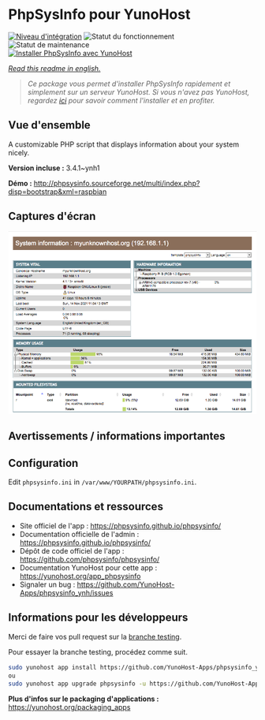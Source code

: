 <!--
N.B.: This README was automatically generated by https://github.com/YunoHost/apps/tree/master/tools/README-generator
It shall NOT be edited by hand.
-->

# PhpSysInfo pour YunoHost

[![Niveau d'intégration](https://dash.yunohost.org/integration/phpsysinfo.svg)](https://dash.yunohost.org/appci/app/phpsysinfo) ![Statut du fonctionnement](https://ci-apps.yunohost.org/ci/badges/phpsysinfo.status.svg) ![Statut de maintenance](https://ci-apps.yunohost.org/ci/badges/phpsysinfo.maintain.svg)  
[![Installer PhpSysInfo avec YunoHost](https://install-app.yunohost.org/install-with-yunohost.svg)](https://install-app.yunohost.org/?app=phpsysinfo)

*[Read this readme in english.](./README.md)*

> *Ce package vous permet d'installer PhpSysInfo rapidement et simplement sur un serveur YunoHost.
Si vous n'avez pas YunoHost, regardez [ici](https://yunohost.org/#/install) pour savoir comment l'installer et en profiter.*

## Vue d'ensemble

A customizable PHP script that displays information about your system nicely.


**Version incluse :** 3.4.1~ynh1


**Démo :** http://phpsysinfo.sourceforge.net/multi/index.php?disp=bootstrap&xml=raspbian

## Captures d'écran

![Capture d'écran de PhpSysInfo](./doc/screenshots/screenshot.png)

## Avertissements / informations importantes

## Configuration

Edit `phpsysinfo.ini` in `/var/www/YOURPATH/phpsysinfo.ini`.

## Documentations et ressources

* Site officiel de l'app : <https://phpsysinfo.github.io/phpsysinfo/>
* Documentation officielle de l'admin : <https://phpsysinfo.github.io/phpsysinfo/>
* Dépôt de code officiel de l'app : <https://github.com/phpsysinfo/phpsysinfo/>
* Documentation YunoHost pour cette app : <https://yunohost.org/app_phpsysinfo>
* Signaler un bug : <https://github.com/YunoHost-Apps/phpsysinfo_ynh/issues>

## Informations pour les développeurs

Merci de faire vos pull request sur la [branche testing](https://github.com/YunoHost-Apps/phpsysinfo_ynh/tree/testing).

Pour essayer la branche testing, procédez comme suit.

``` bash
sudo yunohost app install https://github.com/YunoHost-Apps/phpsysinfo_ynh/tree/testing --debug
ou
sudo yunohost app upgrade phpsysinfo -u https://github.com/YunoHost-Apps/phpsysinfo_ynh/tree/testing --debug
```

**Plus d'infos sur le packaging d'applications :** <https://yunohost.org/packaging_apps>
